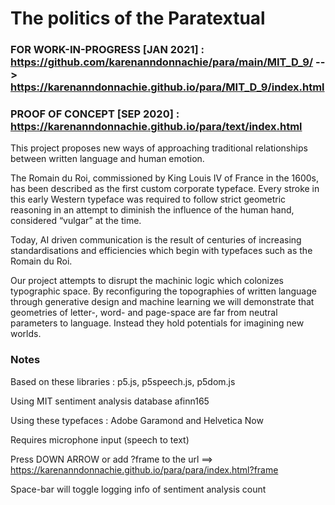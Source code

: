 # The politics of the Paratextual 

### FOR WORK-IN-PROGRESS [JAN 2021] : https://github.com/karenanndonnachie/para/main/MIT_D_9/ --> https://karenanndonnachie.github.io/para/MIT_D_9/index.html

### PROOF OF CONCEPT [SEP 2020] : https://karenanndonnachie.github.io/para/text/index.html
This project proposes new ways of approaching traditional relationships between written language and human emotion.

The Romain du Roi, commissioned by King Louis IV of France in the 1600s, has been described as the first custom corporate typeface. Every stroke in this early Western typeface was required to follow strict geometric reasoning in an attempt to diminish the influence of the human hand, considered “vulgar” at the time.

Today, AI driven communication is the result of centuries of increasing standardisations and efficiencies which begin with typefaces such as the Romain du Roi.

Our project attempts to disrupt the machinic logic which colonizes typographic space. By reconfiguring the topographies of written language through generative design and machine learning we will demonstrate that geometries of letter-, word- and page-space are far from neutral parameters to language. Instead they hold potentials for imagining new worlds.

### Notes
Based on these libraries : p5.js, p5speech.js, p5dom.js

Using MIT sentiment analysis database afinn165

Using these typefaces : Adobe Garamond and Helvetica Now

Requires microphone input (speech to text)

Press DOWN ARROW or add ?frame to the url ==> https://karenanndonnachie.github.io/para/para/index.html?frame

Space-bar will toggle logging info of sentiment analysis count
